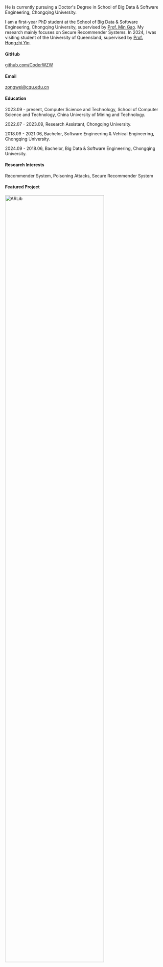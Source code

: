 He is currently pursuing a Doctor's Degree in School of Big Data & Software Engineering, Chongqing University.

I am a first-year PhD student at the School of Big Data & Software Engineering, Chongqing University, supervised by [Prof. Min Gao](https://www.cse.cqu.edu.cn/info/2095/7111.htm). My research mainly focuses on Secure Recommender Systems. In 2024, I was visiting student of the University of Queensland, supervised by [Prof. Hongzhi Yin](https://sites.google.com/view/hongzhi-yin/home).

#### GitHub
[ github.com/CoderWZW](https://github.com/CoderWZW)

#### Email
zongwei@cqu.edu.cn

#### Education
2023.09 - present, Computer Science and Technology, School of Computer Science and Technology, China University of Mining and Technology.

2022.07 - 2023.09, Research Assistant, Chongqing University.

2018.09 - 2021.06, Bachelor, Software Engineering & Vehical Engineering, Chongqing University.

2024.09 - 2018.06, Bachelor, Big Data & Software Engineering, Chongqing University.

#### Research Interests
Recommender System, Poisoning Attacks, Secure Recommender System

#### Featured Project 
<a href="[https://github.com/Coder-Yu/QRec](https://github.com/CoderWZW/ARLib)"> <img src="[https://github.com/CoderWZW/ARLib/blob/main/img/framework.png](https://github.com/CoderWZW/CoderWZW.github.io/blob/main/static/assets/img/framework.png)" alt="ARLib" width="80%" /><br><br>
